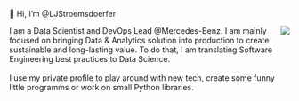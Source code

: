 

👋 Hi, I’m @LJStroemsdoerfer

<img align="right" src="https://github-readme-stats.vercel.app/api/top-langs/?username=LJStroemsdoerfer&layout=compact&card_width=250&langs_count=6&theme=vue-dark">

<p> 
    I am a Data Scientist and DevOps Lead @Mercedes-Benz. I am mainly focused on bringing Data & Analytics solution into production to create sustainable and long-lasting value. To do that, I am translating Software Engineering best practices to Data Science.<br>
    <br>
    I use my private profile to play around with new tech, create some funny little programms or work on small Python libraries.
</p>